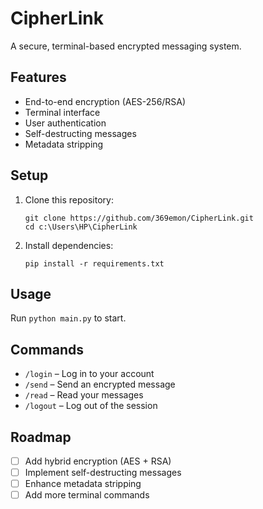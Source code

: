 # CipherLink

A secure, terminal-based encrypted messaging system.

## Features

- End-to-end encryption (AES-256/RSA)
- Terminal interface
- User authentication
- Self-destructing messages
- Metadata stripping

## Setup

1. Clone this repository:
   ```
   git clone https://github.com/369emon/CipherLink.git
   cd c:\Users\HP\CipherLink
   ```
2. Install dependencies:
   ```
   pip install -r requirements.txt
   ```

## Usage

Run `python main.py` to start.

## Commands

- `/login` – Log in to your account
- `/send` – Send an encrypted message
- `/read` – Read your messages
- `/logout` – Log out of the session

## Roadmap

- [ ] Add hybrid encryption (AES + RSA)
- [ ] Implement self-destructing messages
- [ ] Enhance metadata stripping
- [ ] Add more terminal commands
